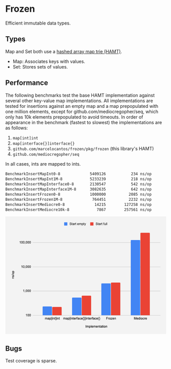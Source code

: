 # Frozen

Efficient immutable data types.

## Types

Map and Set both use a [hashed array map trie
(HAMT)][1].

- Map: Associates keys with values.
- Set: Stores sets of values.

## Performance

The following benchmarks test the base HAMT implementation against several other
key-value map implementations. All implementations are tested for insertions
against an empty map and a map prepopulated with one million elements, except
for github.com/mediocregopher/seq, which only has 10k elements prepopulated to
avoid timeouts. In order of appearance in the benchmark (fastest to
slowest) the implementations are as follows:

1. `map[int]int`
2. `map[interface{}]interface{}`
3. `github.com/marcelocantos/frozen/pkg/frozen` (this library's HAMT)
4. `github.com/mediocregopher/seq`

In all cases, ints are mapped to ints.

```
BenchmarkInsertMapInt0-8          	 5409126	       234 ns/op
BenchmarkInsertMapInt1M-8         	 5233239	       218 ns/op
BenchmarkInsertMapInterface0-8    	 2130547	       542 ns/op
BenchmarkInsertMapInterface1M-8   	 3082635	       642 ns/op
BenchmarkInsertFrozen0-8          	 1000000	      2085 ns/op
BenchmarkInsertFrozen1M-8         	  764451	      2232 ns/op
BenchmarkInsertMediocre0-8        	   14215	    127258 ns/op
BenchmarkInsertMediocre10k-8      	    7867	    257561 ns/op
```


[![](assets/benchmarks.png)](https://docs.google.com/spreadsheets/d/1Sq48pT4sKLHx2uY_nSljfbFpEJijXhNAeoB-BbDlrsI/edit?usp=sharing)

## Bugs

Test coverage is sparse.


[1]: https://en.wikipedia.org/wiki/Hash_array_mapped_trie
